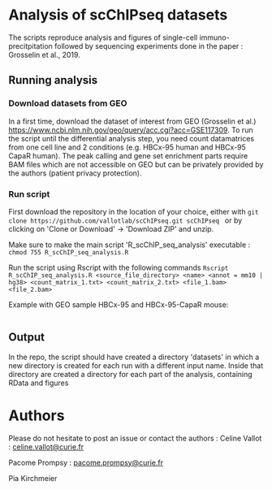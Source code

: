# Analysis of scChIPseq datasets

The scripts reproduce analysis and figures of single-cell immuno-precitpitation followed by sequencing experiments done in the paper : Grosselin et al., 2019. 


## Running analysis 

### Download datasets from GEO

In a first time, download the dataset of interest from GEO (Grosselin et al.) https://www.ncbi.nlm.nih.gov/geo/query/acc.cgi?acc=GSE117309. To run the script until the differential analysis step, you need count datamatrices from one cell line and 2 conditions (e.g. HBCx-95 human and HBCx-95 CapaR human). The peak calling and gene set enrichment parts require BAM files which are not accessible on GEO but can be privately provided by the authors (patient privacy protection). 

### Run script

First download the repository in the location of your choice, either with ```git clone https://github.com/vallotlab/scChIPseq.git scChIPseq ``` or by clicking on 'Clone or Download' -> 'Download ZIP' and unzip.

Make sure to make the main script 'R_scChIP_seq_analysis' executable :
```chmod 755 R_scChIP_seq_analysis.R```

Run the script using Rscript with the following commands 
```Rscript R_scChIP_seq_analysis.R <source_file_directory> <name> <annot = mm10 | hg38> <count_matrix_1.txt> <count_matrix_2.txt> <file_1.bam> <file_2.bam>```
  
Example with GEO sample HBCx-95 and HBCx-95-CapaR mouse: 
```Rscript R_scChIP_seq_analysis.R '~/scChIPseq' 'HBCx_95_human_order_1' 'hg38' HBCx_95_CapaR_original_hg38.txt HBCx_95_original_hg38.txt HBCx_95_CapaR_flagged_rmDup.bam HBCx_95_flagged_rmDup.bam -n 2 -p 2 -e annotation/hg38/exclude_regions_hg38.bed
```

## Output
In the repo, the script should have created a directory 'datasets' in which a new directory is created for each run with a different input name. Inside that directory are created a directory for each part of the analysis, containing RData and figures 
  

# Authors
Please do not hesitate to post an issue or contact the authors :
Celine Vallot : celine.vallot@curie.fr

Pacome Prompsy : pacome.prompsy@curie.fr

Pia Kirchmeier

